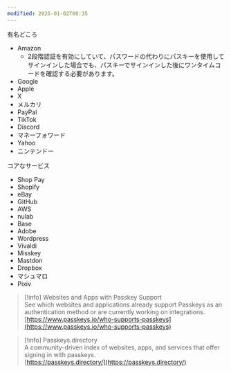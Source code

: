 ```yaml
---
modified: 2025-01-02T00:35
---
```

  

有名どころ

- Amazon
    - 2段階認証を有効にしていて、パスワードの代わりにパスキーを使用してサインインした場合でも、パスキーでサインインした後にワンタイムコードを確認する必要があります。
- Google
- Apple
- X
- メルカリ
- PayPal
- TikTok
- Discord
- マネーフォワード
- Yahoo
- ニンテンドー

  

コアなサービス

- Shop Pay
- Shopify
- eBay
- GitHub
- AWS
- nulab
- Base
- Adobe
- Wordpress
- Vivaldi
- Misskey
- Mastdon
- Dropbox
- マシュマロ
- Pixiv

  

> [!info] Websites and Apps with Passkey Support  
> See which websites and applications already support Passkeys as an authentication method or are currently working on integrations.  
> [https://www.passkeys.io/who-supports-passkeys](https://www.passkeys.io/who-supports-passkeys)  

  

> [!info] Passkeys.directory  
> A community-driven index of websites, apps, and services that offer signing in with passkeys.  
> [https://passkeys.directory/](https://passkeys.directory/)